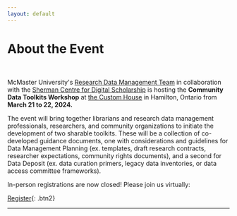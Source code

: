 ```yaml
---
layout: default
---
```


<h1 class="post-title">About the Event</h1>
<br />

McMaster University's [Research Data Management Team](https://rdm.mcmaster.ca/about) in collaboration with the [Sherman Centre for Digital Scholarship](https://scds.ca/) is hosting the <b>Community Data Toolkits Workshop</b> at [the Custom House](https://wahc-museum.ca/custom-house/) in Hamilton, Ontario from <b>March 21 to 22, 2024.</b> 

The event will bring together librarians and research data management professionals, researchers, and community organizations to initiate the development of two sharable toolkits. These will be a collection of co-developed guidance documents, one with considerations and guidelines for Data Management Planning (ex. templates, draft research contracts, researcher expectations, community rights documents), and a second for Data Deposit (ex. data curation primers, legacy data inventories, or data access committee frameworks).

In-person registrations are now closed! Please join us virtually:

[Register](https://mcmaster.zoom.us/meeting/register/tJ0tdeqorDgoGNdxtJIT8WPgowOvupEpp50S){: .btn2}


---


